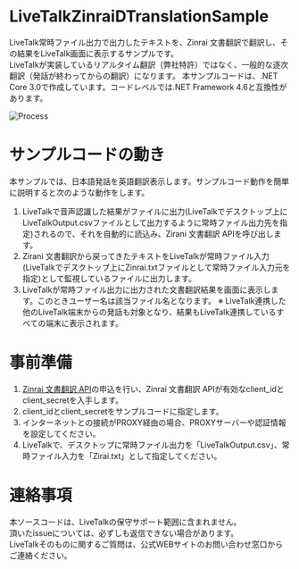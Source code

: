 # LiveTalkZinraiDTranslationSample
LiveTalk常時ファイル出力で出力したテキストを、Zinrai 文書翻訳で翻訳し、その結果をLiveTalk画面に表示するサンプルです。  
LiveTalkが実装しているリアルタイム翻訳（弊社特許）ではなく、一般的な逐次翻訳（発話が終わってからの翻訳）になります。
本サンプルコードは、.NET Core 3.0で作成しています。コードレベルでは.NET Framework 4.6と互換性があります。

![Process](https://github.com/FujitsuSSL-LiveTalk/LiveTalkZinraiDTranslationSample/blob/images/README.png)

# サンプルコードの動き
本サンプルでは、日本語発話を英語翻訳表示します。サンプルコード動作を簡単に説明すると次のような動作をします。  
1. LiveTalkで音声認識した結果がファイルに出力(LiveTalkでデスクトップ上にLiveTalkOutput.csvファイルとして出力するように常時ファイル出力先を指定)されるので、それを自動的に読込み、Zirani 文書翻訳 APIを呼び出します。
2. Zirani 文書翻訳から戻ってきたテキストをLiveTalkが常時ファイル入力(LiveTalkでデスクトップ上にZinrai.txtファイルとして常時ファイル入力元を指定)として監視しているファイルに出力します。
3. LiveTalkが常時ファイル出力に出力された文書翻訳結果を画面に表示します。このときユーザー名は該当ファイル名となります。
※ LiveTalk連携した他のLiveTalk端末からの発話も対象となり、結果もLiveTalk連携しているすべての端末に表示されます。


# 事前準備
1. [Zinrai 文書翻訳 API](https://www.fujitsu.com/jp/solutions/business-technology/ai/ai-zinrai/services/platform/document-translation/index.html)の申込を行い、Zinrai 文書翻訳 APIが有効なclient_idとclient_secretを入手します。
2. client_idとclient_secretをサンプルコードに指定します。
3. インターネットとの接続がPROXY経由の場合、PROXYサーバーや認証情報を設定してください。
4. LiveTalkで、デスクトップに常時ファイル出力を「LiveTalkOutput.csv」、常時ファイル入力を「Zirai.txt」として指定してください。


# 連絡事項
本ソースコードは、LiveTalkの保守サポート範囲に含まれません。  
頂いたissueについては、必ずしも返信できない場合があります。  
LiveTalkそのものに関するご質問は、公式WEBサイトのお問い合わせ窓口からご連絡ください。

